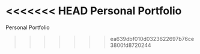 <<<<<<< HEAD
Personal Portfolio
=======
Personal Portfolio
>>>>>>> ea639dbf010d0323622697b76ce3800fd8720244
